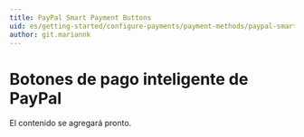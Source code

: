 ```yaml
---
title: PayPal Smart Payment Buttons
uid: es/getting-started/configure-payments/payment-methods/paypal-smart-payment-buttons
author: git.mariannk
---
```


# Botones de pago inteligente de PayPal

El contenido se agregará pronto.
